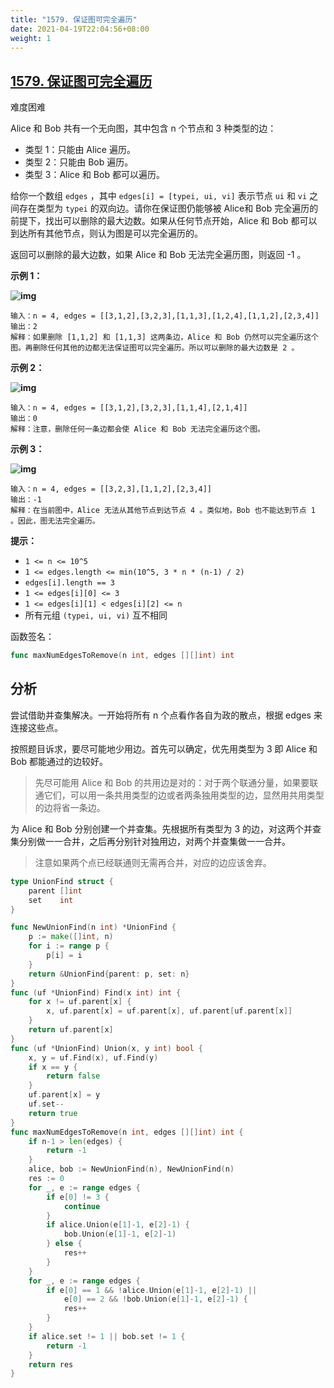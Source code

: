 ```yaml
---
title: "1579. 保证图可完全遍历"
date: 2021-04-19T22:04:56+08:00
weight: 1
---
```


## [1579. 保证图可完全遍历](https://leetcode-cn.com/problems/remove-max-number-of-edges-to-keep-graph-fully-traversable)

难度困难

Alice 和 Bob 共有一个无向图，其中包含 n 个节点和 3 种类型的边：

- 类型 1：只能由 Alice 遍历。
- 类型 2：只能由 Bob 遍历。
- 类型 3：Alice 和 Bob 都可以遍历。

给你一个数组 `edges` ，其中 `edges[i] = [typei, ui, vi]` 表示节点 `ui` 和 `vi` 之间存在类型为 `typei` 的双向边。请你在保证图仍能够被 Alice和 Bob 完全遍历的前提下，找出可以删除的最大边数。如果从任何节点开始，Alice 和 Bob 都可以到达所有其他节点，则认为图是可以完全遍历的。

返回可以删除的最大边数，如果 Alice 和 Bob 无法完全遍历图，则返回 -1 。

 

**示例 1：**

**![img](https://assets.leetcode-cn.com/aliyun-lc-upload/uploads/2020/09/06/5510ex1.png)**

```
输入：n = 4, edges = [[3,1,2],[3,2,3],[1,1,3],[1,2,4],[1,1,2],[2,3,4]]
输出：2
解释：如果删除 [1,1,2] 和 [1,1,3] 这两条边，Alice 和 Bob 仍然可以完全遍历这个图。再删除任何其他的边都无法保证图可以完全遍历。所以可以删除的最大边数是 2 。
```

**示例 2：**

**![img](https://assets.leetcode-cn.com/aliyun-lc-upload/uploads/2020/09/06/5510ex2.png)**

```
输入：n = 4, edges = [[3,1,2],[3,2,3],[1,1,4],[2,1,4]]
输出：0
解释：注意，删除任何一条边都会使 Alice 和 Bob 无法完全遍历这个图。
```

**示例 3：**

**![img](https://assets.leetcode-cn.com/aliyun-lc-upload/uploads/2020/09/06/5510ex3.png)**

```
输入：n = 4, edges = [[3,2,3],[1,1,2],[2,3,4]]
输出：-1
解释：在当前图中，Alice 无法从其他节点到达节点 4 。类似地，Bob 也不能达到节点 1 。因此，图无法完全遍历。
```

 

**提示：**

- `1 <= n <= 10^5`
- `1 <= edges.length <= min(10^5, 3 * n * (n-1) / 2)`
- `edges[i].length == 3`
- `1 <= edges[i][0] <= 3`
- `1 <= edges[i][1] < edges[i][2] <= n`
- 所有元组 `(typei, ui, vi)` 互不相同

函数签名：

```go
func maxNumEdgesToRemove(n int, edges [][]int) int
```

## 分析

尝试借助并查集解决。一开始将所有 n 个点看作各自为政的散点，根据 edges 来连接这些点。

按照题目诉求，要尽可能地少用边。首先可以确定，优先用类型为 3 即 Alice 和 Bob 都能通过的边较好。

> 先尽可能用  Alice 和 Bob 的共用边是对的：对于两个联通分量，如果要联通它们，可以用一条共用类型的边或者两条独用类型的边，显然用共用类型的边将省一条边。

为 Alice 和 Bob 分别创建一个并查集。先根据所有类型为 3 的边，对这两个并查集分别做一一合并，之后再分别针对独用边，对两个并查集做一一合并。

>  注意如果两个点已经联通则无需再合并，对应的边应该舍弃。

```go
type UnionFind struct {
	parent []int
	set    int
}

func NewUnionFind(n int) *UnionFind {
	p := make([]int, n)
	for i := range p {
		p[i] = i
	}
	return &UnionFind{parent: p, set: n}
}
func (uf *UnionFind) Find(x int) int {
	for x != uf.parent[x] {
		x, uf.parent[x] = uf.parent[x], uf.parent[uf.parent[x]]
	}
	return uf.parent[x]
}
func (uf *UnionFind) Union(x, y int) bool {
	x, y = uf.Find(x), uf.Find(y)
	if x == y {
		return false
	}
	uf.parent[x] = y
	uf.set--
	return true
}
func maxNumEdgesToRemove(n int, edges [][]int) int {
	if n-1 > len(edges) {
		return -1
	}
	alice, bob := NewUnionFind(n), NewUnionFind(n)
	res := 0
	for _, e := range edges {
		if e[0] != 3 {
			continue
		}
		if alice.Union(e[1]-1, e[2]-1) {
			bob.Union(e[1]-1, e[2]-1)
		} else {
			res++
		}
	}
	for _, e := range edges {
		if e[0] == 1 && !alice.Union(e[1]-1, e[2]-1) ||
			e[0] == 2 && !bob.Union(e[1]-1, e[2]-1) {
			res++
		}
	}
	if alice.set != 1 || bob.set != 1 {
		return -1
	}
	return res
}
```

